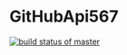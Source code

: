 # GitHubApi567
[![build status of master](https://app.travis-ci.com/mahnoornizam/GitHubApi567.svg?branch=master)](https://app.travis-ci.com/mahnoornizam/GitHubApi567)

